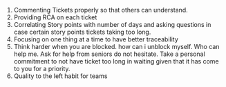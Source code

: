 1. Commenting Tickets properly so that others can understand. 
2. Providing RCA on each ticket 
3. Correlating Story points with number of days and asking questions in case certain story points tickets taking too long. 
4. Focusing on one thing at a time to have better traceability  
5. Think harder when you are blocked. how can i unblock myself. Who can help me. Ask for help from seniors do not hesitate. Take a personal commitment to not have ticket too long in waiting given that it has come to you for a priority. 
6. Quality to the left habit for teams 